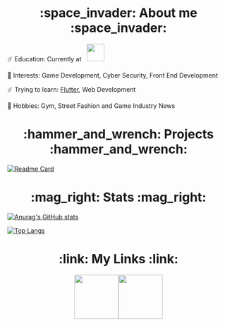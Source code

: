 <h1 align="center">:space_invader:	About me :space_invader:	</h1>

:comet:	Education: Currently at &nbsp;
<img src="https://user-images.githubusercontent.com/62362994/166346183-1696e715-0d39-4a79-b36e-80fe15921b71.jpg" height="40">   

:crystal_ball: Interests: Game Development, Cyber Security, Front End Development 

:comet: Trying to learn: [Flutter](https://flutter.dev/), Web Development

:crystal_ball:	Hobbies: Gym, Street Fashion and Game Industry News 


<!-- :blue_heart:	Unordered sub-list. 

:purple_heart: Unordered sub-list. -->



<h1 align="center">:hammer_and_wrench: Projects	:hammer_and_wrench:</h1>

  
[![Readme Card](https://github-readme-stats.vercel.app/api/pin/?username=jack-pap&repo=TetrECS&theme=tokyonight )](https://github.com/jack-pap/TetrECS)
  

<h1 align="center">	:mag_right: Stats :mag_right:</h1>

[![Anurag's GitHub stats](https://github-readme-stats.vercel.app/api?username=jack-pap&count_private=true&theme=tokyonight )](https://github.com/anuraghazra/github-readme-stats)


[![Top Langs](https://github-readme-stats.vercel.app/api/top-langs/?username=jack-pap&layout=compact&count_private=true&theme=tokyonight )](https://github.com/anuraghazra/github-readme-stats)

<h1 align="center">:link: My Links :link:</h1>

<!-- [<img src="https://user-images.githubusercontent.com/62362994/166345423-88611808-0cc2-496c-8e39-753079c00363.png" width="150" >](https://open.spotify.com/user/djpentakill?si=9d11e8c18d744ad8) -->

<p align="center">
 <a href="https://www.linkedin.com/in/jack-papaioannou-b073251b3/">
<img src="https://user-images.githubusercontent.com/62362994/166345038-a807a7c2-dc56-4472-84af-2cdda1a0a234.png" width="100>
                                                                                                                     
</a>
</p>
                                                                                                                        
                                                                                                                     
[<img src="https://user-images.githubusercontent.com/62362994/166345029-65eb7843-232a-498c-b1f2-db88e8ce15e9.png" width="100" >](https://open.spotify.com/user/djpentakill?si=9d11e8c18d744ad8)

                                                               
          
                                                   
